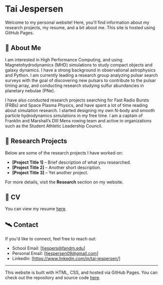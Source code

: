 # Tai Jespersen

Welcome to my personal website! Here, you'll find information about my research projects, my resume, and a bit about me. This site is hosted using GitHub Pages.

## 🔭 About Me
I am interested in High Performance Computing, and using Magnetohydrodynamics (MHD) simulations to study compact objects and galaxy dynamics. I have a strong background in observational astrophysics and Python. I am currently leading a research group analyzing pulsar search surveys with the goal of discovering new pulsars to contribute to the pulsar timing array, and conducting research studying sulfur abundancies in planetary nebulae (PNe). 

I have also conducted research projects searching for Fast Radio Bursts (FRBs) and Space Plasma Physics, and have spent a lot of time reading about simulation research. I started designing my own N-body and smooth particle hydrodynamics simulations in my free time. I am a captain of Franklin and Marshall’s DIII Mens rowing team and active in organizations such as the Student Athletic Leadership Council.

## 🚀 Research Projects
Below are some of the research projects I have worked on:
- **[Project Title 1]** – Brief description of what you researched.
- **[Project Title 2]** – Another short description.
- **[Project Title 3]** – Yet another project.

For more details, visit the **Research** section on my website.

## 📄 CV
You can view my resume [here](CV%20-%20Tai%20Jespersen%20(02_2025).pdf).

## 🛰️ Contact
If you'd like to connect, feel free to reach out:
- School Email: [tjespers@fandm.edu]
- Personal Email: [tjespersen09@gmail.com]
- LinkedIn: [https://www.linkedin.com/in/tai-jespersen/]

---

This website is built with HTML, CSS, and hosted via GitHub Pages. You can check out the repository and source code [here](your-repo-link).
